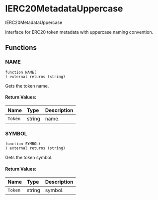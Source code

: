 # IERC20MetadataUppercase


IERC20MetadataUppercase


Interface for ERC20 token metadata with uppercase naming convention.


## Functions
### NAME
```solidity
function NAME(
) external returns (string)
```
Gets the token name.



#### Return Values:
| Name                           | Type          | Description                                                                  |
| :----------------------------- | :------------ | :--------------------------------------------------------------------------- |
|`Token`| string | name.

### SYMBOL
```solidity
function SYMBOL(
) external returns (string)
```
Gets the token symbol.



#### Return Values:
| Name                           | Type          | Description                                                                  |
| :----------------------------- | :------------ | :--------------------------------------------------------------------------- |
|`Token`| string | symbol.

